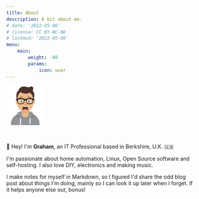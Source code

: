 ```yaml
---
title: About
description: A bit about me.
# date: '2022-05-06'
# license: CC BY-NC-ND
# lastmod: '2022-05-06'
menu:
    main: 
        weight: -90
        params:
            icon: user
---
```



![](avataaars_small.png)

&nbsp;

👋 Hey! I'm **Graham**, an IT Professional based in Berkshire, U.K. 🇬🇧

I'm passionate about home automation, Linux, Open Source software and self-hosting.  I also love DIY, electronics and making music.

I make notes for myself in Markdown, so I figured I'd share the odd blog post about things I'm doing, mainly so I can look it up later when I forget.  If it helps anyone else out, bonus!

&nbsp;